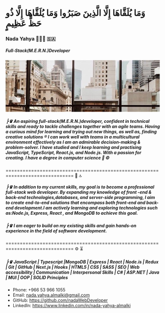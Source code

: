 
<h1 text-align=center > وَمَا يُلَقَّاهَا إِلَّا الَّذِينَ صَبَرُوا وَمَا يُلَقَّاهَا إِلَّا ذُو حَظٍّ عَظِيمٍ  </h1>
   

### Nada Yahya 👩🏻‍💻 🇸🇦
##### Full-Stack(M.E.R.N.)Developer


![Web developer](https://github.com/nadaWebDeveloper/nadaWebDeveloper/blob/main/photo_1445-04-09%2012.26.17.jpeg)


##### ⎬♛  An aspiring full-stack(M.E.R.N.)developer, confident in technical skills and ready to tackle challenges together with an agile teams. Having a curious mind for learning and trying out new things, as well as, finding creative solutions ® I can work well with teams in a multicultural environment effectively as I am an admirable decision-making & problem-solver. I have studied and I keep learning and practising JavaScript, TypeScript, React.js, and Node.js. With a passion for creating. I have a degree in computer science 🏅 ©
   ==============================================================================
 🎯 🔝
##### ⎬♛ In addition to my current skills, my goal is to become a professional full-stack web developer. By expanding my knowledge of front -end & back-end technologies,databases, and server-side programming, I aim to create end-to-end solutions that encompass both front-end and back-end development.I am actively learning and exploring technologies such as:Node.js, Express, React , and MongoDB to achieve this goal.

##### ⎬♛  I am eager to build on my existing skills and gain hands-on experience in the field of software development.
 ==============================================================================
 ⚙️ ⏳
##### ⎬♛ JavaScript | Typescript |MongoDB | Express | React | Node.is | Redux | Git | GitHub | Next.js | Hooks |  HTML5 | CSS | SASS | SEO | Web accessibility | Communication | Interpersonal Skills | C# | ASP.NET | Java | MUI | OOP | SOLID Principles 

- Phone: ‪+966 53 966 1055‬
- Email: nada.yahya.almalki@gmail.com
- GitHub: https://github.com/nadaWebDeveloper
- LinkedIn: https://www.linkedin.com/in/nada-yahya-almalki
 


